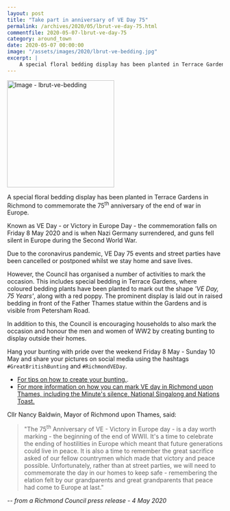 ```yaml
---
layout: post
title: "Take part in anniversary of VE Day 75"
permalink: /archives/2020/05/lbrut-ve-day-75.html
commentfile: 2020-05-07-lbrut-ve-day-75
category: around_town
date: 2020-05-07 00:00:00
image: "/assets/images/2020/lbrut-ve-bedding.jpg"
excerpt: |
    A special floral bedding display has been planted in Terrace Gardens in Richmond to commemorate the 75<sup>th</sup> anniversary of the end of war in Europe.
---
```

<a href="/assets/images/2020/lbrut-ve-bedding.jpg" title="Click for a larger image"><img src="/assets/images/2020/lbrut-ve-bedding-thumb.jpg" width="250" alt="Image - lbrut-ve-bedding"  class="photo right"/></a>

A special floral bedding display has been planted in Terrace Gardens in Richmond to commemorate the 75<sup>th</sup> anniversary of the end of war in Europe.

Known as VE Day - or Victory in Europe Day - the commemoration falls on Friday 8 May 2020 and is when Nazi Germany surrendered, and guns fell silent in Europe during the Second World War.

Due to the coronavirus pandemic, VE Day 75 events and street parties have been cancelled or postponed whilst we stay home and save lives.

However, the Council has organised a number of activities to mark the occasion. This includes special bedding in Terrace Gardens, where coloured bedding plants have been planted to mark out the shape *'VE Day, 75 Years'*, along with a red poppy.  The prominent display is laid out in raised bedding in front of the Father Thames statue within the Gardens and is visible from Petersham Road.

In addition to this, the Council is encouraging households to also mark the occasion and honour the men and women of WW2 by creating bunting to display outside their homes.

Hang your bunting with pride over the weekend Friday 8 May - Sunday 10 May and share your pictures on social media using the hashtags `#GreatBritishBunting` and `#RichmondVEDay`.

- [For tips on how to create your bunting.](https://www.bbc.co.uk/programmes/articles/4TrqYDyf4PMdLypxzyTwGDg/great-british-bunting).
- [For more information on how you can mark VE day in Richmond upon Thames, including the Minute's silence, National Singalong and Nations Toast.](https://richmond.gov.uk/ve_day_celebrating_75_years)

Cllr Nancy Baldwin, Mayor of Richmond upon Thames, said:

> "The 75<sup>th</sup> Anniversary of VE - Victory in Europe day - is a day worth marking - the beginning of the end of WWII.  It's a time to celebrate the ending of hostilities in Europe which meant that future generations could live in peace.  It is also a time to remember the great sacrifice asked of our fellow countrymen which made that victory and peace possible.  Unfortunately, rather than at street parties, we will need to commemorate the day in our homes to keep safe - remembering the elation felt by our grandparents and great grandparents that peace had come to Europe at last."

<cite>-- from a Richmond Council press release - 4 May 2020</cite>
